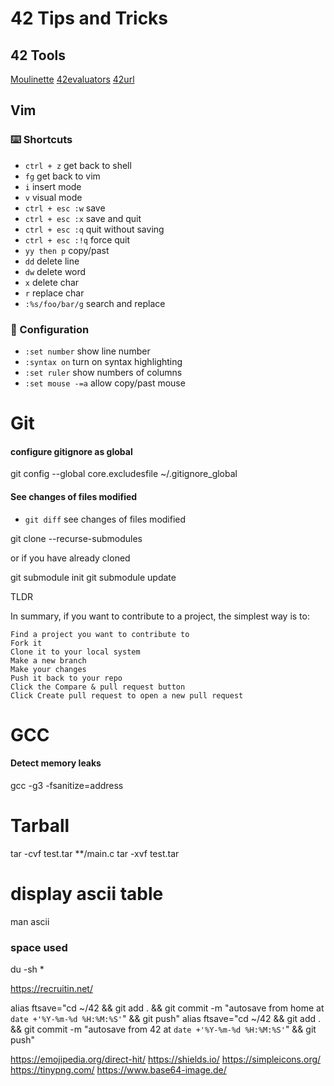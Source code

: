 # 42 Tips and Tricks

## 42 Tools
[Moulinette](https://moulinette.42lausanne.ch/)
[42evaluators](https://42evaluatiors.com)
[42url](https://42url.com/)

## Vim
### ⌨️ Shortcuts
- `ctrl + z` get back to shell
- `fg` get back to vim
- `i` insert mode
- `v` visual mode
- `ctrl + esc :w` save
- `ctrl + esc :x` save and quit
- `ctrl + esc :q` quit without saving
- `ctrl + esc :!q` force quit
- `yy then p` copy/past
- `dd` delete line
- `dw` delete word
- `x` delete char
- `r` replace char
- `:%s/foo/bar/g` search and replace

### 🔧 Configuration
- `:set number` show line number
- `:syntax on` turn on syntax highlighting
- `:set ruler` show numbers of columns
- `:set mouse -=a` allow copy/past mouse

# Git
#### configure gitignore as global
git config --global core.excludesfile ~/.gitignore_global

#### See changes of files modified
- `git diff` see changes of files modified

git clone --recurse-submodules

or if you have already cloned

git submodule init 
git submodule update

TLDR

In summary, if you want to contribute to a project, the simplest way is to:

    Find a project you want to contribute to
    Fork it
    Clone it to your local system
    Make a new branch
    Make your changes
    Push it back to your repo
    Click the Compare & pull request button
    Click Create pull request to open a new pull request

# GCC
#### Detect memory leaks
gcc -g3 -fsanitize=address

# Tarball
tar -cvf test.tar **/main.c
tar -xvf test.tar


# display ascii table
man ascii

### space used
du -sh *



https://recruitin.net/

alias ftsave="cd ~/42 && git add . && git commit -m \"autosave from home at `date +'%Y-%m-%d %H:%M:%S'`\" && git push"
alias ftsave="cd ~/42 && git add . && git commit -m \"autosave from 42 at `date +'%Y-%m-%d %H:%M:%S'`\" && git push"


https://emojipedia.org/direct-hit/
https://shields.io/
https://simpleicons.org/
https://tinypng.com/
https://www.base64-image.de/



